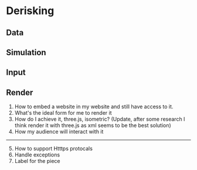 # Derisking
## Data
## Simulation
## Input
## Render

1. How to embed a website in my website and still have access to it.
2. What's the ideal form for me to render it
3. How do I achieve it, three.js, isometric? (Update, after some research I think render it with three.js as xml seems to be the best solution)
4. How my audience will interact with it
---
5. How to support Htttps protocals
6. Handle exceptions
7. Label for the piece